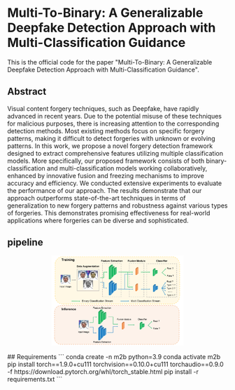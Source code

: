 # Multi-To-Binary: A Generalizable Deepfake Detection Approach with Multi-Classification Guidance
This is the official code for the paper "Multi-To-Binary: A Generalizable Deepfake Detection Approach with Multi-Classification Guidance".
## Abstract
Visual content forgery techniques, such as Deepfake, have rapidly advanced in recent years. Due to the potential misuse of these techniques for malicious purposes, there is increasing attention to the corresponding detection methods. Most existing methods focus on specific forgery patterns, making it difficult to detect forgeries with unknown or evolving patterns. In this work, we propose a novel forgery detection framework designed to extract comprehensive features utilizing multiple classification models. More specifically, our proposed framework consists of both binary-classification and multi-classification models working collaboratively, enhanced by innovative fusion and freezing mechanisms to improve accuracy and efficiency. We conducted extensive experiments to evaluate the performance of our approach. The results demonstrate that our approach outperforms state-of-the-art techniques in terms of generalization to new forgery patterns and robustness against various types of forgeries. This demonstrates promising effectiveness for real-world applications where forgeries can be diverse and sophisticated.
## pipeline
<p align="center">
<img src="figs/pipeline.png" width=60%>
</p>
## Requirements
```
conda create -n m2b python=3.9
conda activate m2b
pip install torch==1.9.0+cu111 torchvision==0.10.0+cu111 torchaudio==0.9.0 -f https://download.pytorch.org/whl/torch_stable.html
pip install -r requirements.txt
```
